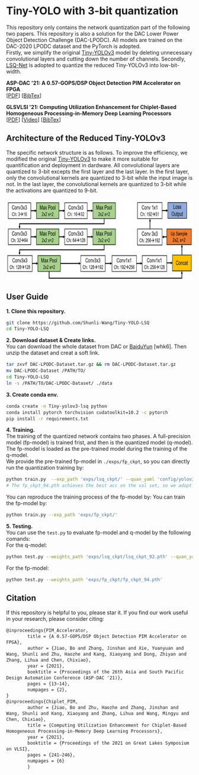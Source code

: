 # Tiny-YOLO with 3-bit quantization

This repository only contains the network quantization part of the following two papers. 
This repository is also a solution for the DAC Lower Power Object Detection Challenge (DAC-LPODC). 
All models are trained on the DAC-2020 LPODC dataset and the PyTorch is adopted.  
Firstly, we simplify the original [Tiny-YOLOv3](https://github.com/eriklindernoren/PyTorch-YOLOv3) model by deleting unnecessary convolutional layers and cutting down the number of channels.
Secondly, [LSQ-Net](https://github.com/zhutmost/lsq-net) is adopted to quantize the reduced Tiny-YOLOv3 into low-bit-width.

**ASP-DAC '21: A 0.57-GOPS/DSP Object Detection PIM Accelerator on FPGA**  
\[[PDF](https://shunli-wang.github.io/publications/pdf/slwang_PIM_Accelerator_on_FPGA.pdf)\]
\[[BibTex](https://shunli-wang.github.io/publications/bibtex/slwang_PIM_Accelerator.bib)\]
<!-- <img src="./fig/fig1.png" height="400px"/>   -->

**GLSVLSI '21: Computing Utilization Enhancement for Chiplet-Based Homogeneous Processing-in-Memory Deep Learning Processors**  
\[[PDF](https://shunli-wang.github.io/publications/pdf/slwang_chiplet.pdf)\]
\[[Video](https://dlnext.acm.org/action/downloadSupplement?doi=10.1145%2F3453688.3461499&file=GLSVLSI2021-glsv073.mp4)\]
\[[BibTex](https://shunli-wang.github.io/publications/bibtex/slwang_Chiplet.bib)\]
<!-- <img src="./fig/fig2.png" height="440px"/>  -->

## Architecture of the Reduced Tiny-YOLOv3 
The specific network structure is as follows. 
To improve the efficiency, we modified the original [Tiny-YOLOv3](https://github.com/eriklindernoren/PyTorch-YOLOv3) to make it more suitable for quantification and deployment in dardware. 
All convolutional layers are quantized to 3-bit excepts the first layer and the last layer.
In the first layer, only the convolutional kernels are quantized to 3-bit while the input image is not.
In the last layer, the convolutional kernels are quantized to 3-bit while the activations are quantized to 9-bit.

<img src="./fig/fig3.png" height="220px"/> 

## User Guide

**1\. Clone this repository.**
```bash
git clone https://github.com/Shunli-Wang/Tiny-YOLO-LSQ
cd Tiny-YOLO-LSQ
```

**2\. Download dataset & Create links.**  
You can download the whole dataset from DAC or [BaiduYun](https://pan.baidu.com/s/1VTfyDn4sDDLI6IqRsF7Ygg) [whk6]. Then unzip the dataset and creat a soft link.
```bash
tar zxvf DAC-LPODC-Dataset.tar.gz && rm DAC-LPODC-Dataset.tar.gz
mv DAC-LPODC-Dataset /PATH/TO/
cd Tiny-YOLO-LSQ
ln -s /PATH/TO/DAC-LPODC-Dataset/ ./data
```

**3\. Create conda env.**  
```bash
conda create -n Tiny-yolov3-lsq python
conda install pytorch torchvision cudatoolkit=10.2 -c pytorch
pip install -r requirements.txt
```

**4\. Training.**  
The training of the quantized network contains two phases. 
A full-precision model (fp-model) is trained frist, and then is the quantized model (q-model). The fp-model is loaded as the pre-trained model during the training of the q-model.  
We provide the pre-trained fp-model in `./exps/fp_ckpt`, so you can directly run the quantization training by:
```bash
python train.py  --exp_path 'exps/lsq_ckpt/' --quan_yaml 'config/yolov3-tiny_lsq.yaml' --fp_pretrained 'exps/fp_ckpt/fp_ckpt_94.pth'
# The fp_ckpt_94.pth achieves the best acc on the val set, so we adopt it as the pre-trained model to initialize the quantized model.
```

You can reproduce the training process of the fp-model by:
You can train the fp-model by:
```bash
python train.py --exp_path 'exps/fp_ckpt/'
```

**5\. Testing.**  
You can use the `test.py` to evaluate fp-model and q-model by the following comands:  
For the q-model:
```bash
python test.py --weights_path 'exps/lsq_ckpt/lsq_ckpt_92.pth' --quan_yaml 'config/yolov3-tiny_lsq.yaml'
```
For the fp-model:
```bash
python test.py --weights_path 'exps/fp_ckpt/fp_ckpt_94.pth'
```

## Citation
If this repository is helpful to you, please star it. If you find our work useful in your research, please consider citing:
```
@inproceedings{PIM_Accelerator,
        title = {A 0.57-GOPS/DSP Object Detection PIM Accelerator on FPGA},
        author = {Jiao, Bo and Zhang, Jinshan and Xie, Yuanyuan and Wang, Shunli and Zhu, Haozhe and Kang, Xiaoyang and Dong, Zhiyan and Zhang, Lihua and Chen, Chixiao},
        year = {2021},
        booktitle = {Proceedings of the 26th Asia and South Pacific Design Automation Conference (ASP-DAC '21)},
        pages = {13–14},
        numpages = {2},
}
@inproceedings{Chiplet_PIM,
        author = {Jiao, Bo and Zhu, Haozhe and Zhang, Jinshan and Wang, Shunli and Kang, Xiaoyang and Zhang, Lihua and Wang, Mingyu and Chen, Chixiao},
        title = {Computing Utilization Enhancement for Chiplet-Based Homogeneous Processing-in-Memory Deep Learning Processors},
        year = {2021},
        booktitle = {Proceedings of the 2021 on Great Lakes Symposium on VLSI},
        pages = {241–246},
        numpages = {6}
        }
```
